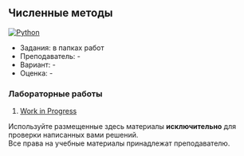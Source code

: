 ## Численные методы

[![Python](https://img.shields.io/badge/Python-005494?style=for-the-badge&logo=python&logoColor=yellow)](#)

- Задания: в папках работ
- Преподаватель: -
- Вариант: - 
- Оценка: -

### Лабораторные работы
 1. [Work in Progress](google.com)<br>

Используйте размещенные здесь материалы **исключительно** для проверки написанных вами решений.<br>
Все права на учебные материалы принадлежат преподавателю.